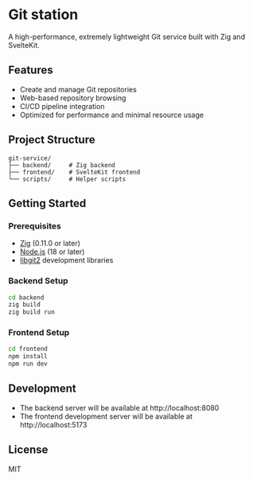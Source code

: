 # Git station

A high-performance, extremely lightweight Git service built with Zig and SvelteKit.

## Features

- Create and manage Git repositories
- Web-based repository browsing
- CI/CD pipeline integration
- Optimized for performance and minimal resource usage

## Project Structure

```
git-service/
├── backend/     # Zig backend
├── frontend/    # SvelteKit frontend
└── scripts/     # Helper scripts
```

## Getting Started

### Prerequisites

- [Zig](https://ziglang.org/) (0.11.0 or later)
- [Node.js](https://nodejs.org/) (18 or later)
- [libgit2](https://libgit2.org/) development libraries

### Backend Setup

```bash
cd backend
zig build
zig build run
```

### Frontend Setup

```bash
cd frontend
npm install
npm run dev
```

## Development

- The backend server will be available at http://localhost:8080
- The frontend development server will be available at http://localhost:5173

## License

MIT
